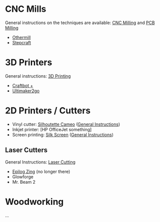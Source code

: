 <!-- TITLE: Tools -->
<!-- SUBTITLE: An overview over all tools currently available at erfindergarden, along with instructions on how to use them -->

# CNC Mills

General instructions on the techniques are available: [CNC Milling](skills/cnc-milling) and [PCB Milling](skills/electronics/pcb-milling)

- [Othermill](tools/othermill)
- [Stepcraft](tools/stepcraft)

# 3D Printers

General instructions: [3D Printing](skills/3d-printing)

- [Craftbot +](tools/craftbot-plus)
- [Ultimaker2go](tools/ultimaker2go)

# 2D Printers / Cutters

- Vinyl cutter: [Silhoutette Cameo](tools/silhouette-cameo) ([General Instructions](skills/vinyl-cutting))
- Inkjet printer: [HP OfficeJet something]
- Screen printing: [Silk Screen](tools/silk-screen) ([General Instructions](skills/screen-printing))

## Laser Cutters

General Instructions: [Laser Cutting](skills/laser-cutting)

- [Epilog Zing](tools/epilog-zing) (no longer there)
- Glowforge
- Mr. Beam 2

# Woodworking

…